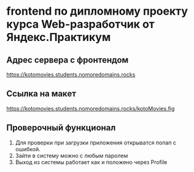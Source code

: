 # frontend по дипломному проекту курса Web-разработчик от Яндекс.Практикум

## Адрес сервера с фронтендом

https://kotomovies.students.nomoredomains.rocks

## Ссылка на макет

https://kotomovies.students.nomoredomains.rocks/kotoMovies.fig

## Проверочный функционал

1. Для проверки при загрузки приложения открыватся попап с ошибкой.
2. Зайти в систему можно с любым паролем
3. Выход из системы работает как и положено через Profile
